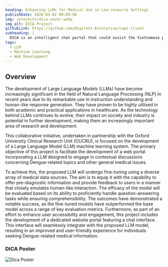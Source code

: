 ```yaml
---
heading: Enhancing LLMs for Medical Use in Low-resource Settings
publishDate: 2020-03-02 00:00:00
img: /projects/dica-cover.webp
img_alt: DICA Project
githubLink: https://github.com/Digirent-Enterprise/caps-client
subheading: |
  DICA is an intelligent chat portal that could assist the Vietnamese public with questions related to medicine and health issues.
tags:
  - LLM
  - Machine Learning
  - Web Development
---
```


## Overview

The development of Large Language Models (LLMs) have become increasingly significant in the field
of Natural Language Processing (NLP) in recent years due to its remarkable use in instruction
understanding and human-like response generation. They have proven to be highly utilised in both
academic and practical applications in healthcare. As the technology behind LLMs continues to evolve,
their impact on society and industry is potential in further development, making them an increasingly
important area of research and development.

This collaborative initiative, undertaken in partnership with the Oxford University Clinical Research
Unit (OUCRU), is focused on the development of a Large Language Model (LLM) machine learning
system. The primary objective of this project is facilitate the development of a web portal incorporating
a LLM designed to engage in contextual discussions concerning Dengue-related topics and other general
medical issues.

To achieve this, the proposed LLM will undergo fine-tuning using a diverse array of medical data
sources. The aim is to equip it with the capability to offer pre-diagnostic information and provide
feedback to users in a manner that closely emulates human-like interaction. The efficacy of the model
will be evaluated based on its ability to proficiently handle question-answering tasks while ensuring
comprehensibility. The outcomes have demonstrated a notable success, as the fine-tuned models have
outperformed the base model across a range of key evaluation metrics.
Furthermore, as part of an effort to enhance user accessibility and engagement, this project includes the
development of a dedicated website portal featuring a chat interface. This interface will seamlessly
integrate with the proposed LLM model, resulting in an improved and user-friendly experience for
individuals seeking Dengue-related medical information.

### DICA Poster

![Dica Poster](/projects/dica-poster.webp)
